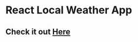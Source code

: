 # React Local Weather App
## Check it out [Here](https://its-me-sv.github.io/React-Local-Weather-App/)